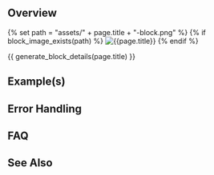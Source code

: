 ## Overview

{% set path = "assets/" + page.title + "-block.png" %}
{% if block_image_exists(path) %}
![{{page.title}}]({{path}})
{% endif %}

{{ generate_block_details(page.title) }}    

## Example(s)

## Error Handling

## FAQ

## See Also
